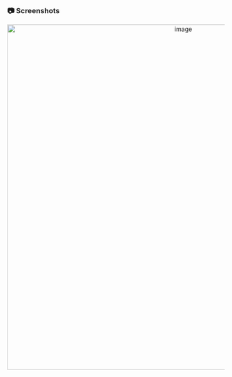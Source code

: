 ### :camera: Screenshots
<div align="center"> <a href="https://marvelous-moonbeam-1db950.netlify.app/"><img src="  " alt='image' width='800'/></a> </div>

